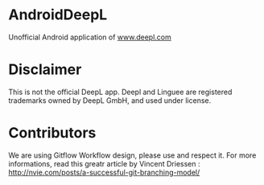 # AndroidDeepL
Unofficial Android application of www.deepl.com


# Disclaimer
This is not the official DeepL app. Deepl and Linguee are registered trademarks owned by DeepL GmbH, and used under license.


# Contributors
We are using Gitflow Workflow design, please use and respect it.
For more informations, read this greatr article by Vincent Driessen : http://nvie.com/posts/a-successful-git-branching-model/
